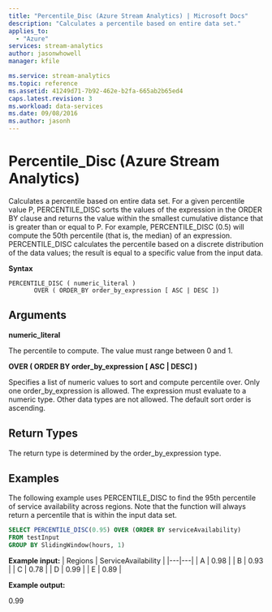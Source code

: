 ```yaml
---
title: "Percentile_Disc (Azure Stream Analytics) | Microsoft Docs"
description: "Calculates a percentile based on entire data set."
applies_to: 
  - "Azure"
services: stream-analytics
author: jasonwhowell
manager: kfile

ms.service: stream-analytics
ms.topic: reference
ms.assetid: 41249d71-7b92-462e-b2fa-665ab2b65ed4
caps.latest.revision: 3
ms.workload: data-services
ms.date: 09/08/2016
ms.author: jasonh
---
```

# Percentile_Disc (Azure Stream Analytics)
Calculates a percentile based on entire data set. For a given percentile value P, PERCENTILE_DISC sorts the values of the expression in the ORDER BY clause and returns the value within the smallest cumulative distance that is greater than or equal to P. For example, PERCENTILE_DISC (0.5) will compute the 50th percentile (that is, the median) of an expression. PERCENTILE_DISC calculates the percentile based on a discrete distribution of the data values; the result is equal to a specific value from the input data.
  
 **Syntax**  
  
```  
PERCENTILE_DISC ( numeric_literal )
       OVER ( ORDER_BY order_by_expression [ ASC | DESC ])
```  
  
## Arguments  
 **numeric_literal**  
  
The percentile to compute. The value must range between 0 and 1.  

 **OVER ( ORDER BY order_by_expression [ ASC | DESC] )**

Specifies a list of numeric values to sort and compute percentile over. Only one order_by_expression is allowed. The expression must evaluate to a numeric type. Other data types are not allowed. The default sort order is ascending.

## Return Types  

The return type is determined by the order_by_expression type.
  
## Examples  

The following example uses PERCENTILE_DISC to find the 95th percentile of service availability across regions. Note that the function will always return a percentile that is within the input data set.
  
```SQL  
SELECT PERCENTILE_DISC(0.95) OVER (ORDER BY serviceAvailability)
FROM testInput
GROUP BY SlidingWindow(hours, 1)
```  
  
 **Example input:**
| Regions | ServiceAvailability |
|---|---|
| A |	0.98 |
| B |	0.93 |
| C |	0.78 |
| D |	0.99 |
| E |	0.89 |

 **Example output:**

0.99
